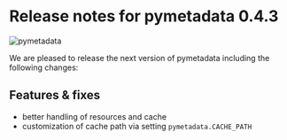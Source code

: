 # Release notes for pymetadata 0.4.3
![pymetadata](https://github.com/matthiaskoenig/pymetadata/raw/develop/docs/images/favicon/pymetadata-100x100-300dpi.png)

We are pleased to release the next version of pymetadata including the 
following changes:

## Features & fixes
- better handling of resources and cache
- customization of cache path via setting `pymetadata.CACHE_PATH`
